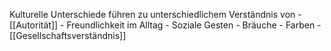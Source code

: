 Kulturelle Unterschiede führen zu unterschiedlichem Verständnis von
	- [[Autorität]]
	- Freundlichkeit im Alltag
	- Soziale Gesten
	- Bräuche
	- Farben
	- [[Gesellschaftsverständnis]]